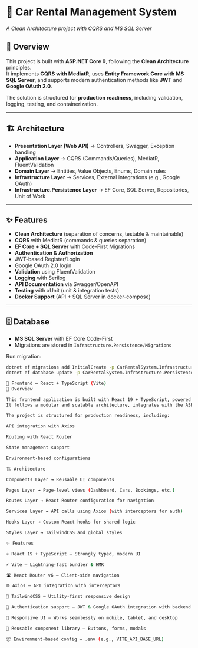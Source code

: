 # 🚗 Car Rental Management System  
*A Clean Architecture project with CQRS and MS SQL Server*

## 📌 Overview
This project is built with **ASP.NET Core 9**, following the **Clean Architecture** principles.  
It implements **CQRS with MediatR**, uses **Entity Framework Core with MS SQL Server**, and supports modern authentication methods like **JWT** and **Google OAuth 2.0**.  

The solution is structured for **production readiness**, including validation, logging, testing, and containerization.

---

## 🏗️ Architecture
- **Presentation Layer (Web API)** → Controllers, Swagger, Exception handling  
- **Application Layer** → CQRS (Commands/Queries), MediatR, FluentValidation  
- **Domain Layer** → Entities, Value Objects, Enums, Domain rules  
- **Infrastructure Layer** → Services, External integrations (e.g., Google OAuth)  
- **Infrastructure.Persistence Layer** → EF Core, SQL Server, Repositories, Unit of Work  

---

## ✨ Features
-  **Clean Architecture** (separation of concerns, testable & maintainable)  
-  **CQRS** with MediatR (commands & queries separation)  
-  **EF Core + SQL Server** with Code-First Migrations  
-  **Authentication & Authorization**  
  - JWT-based Register/Login  
  - Google OAuth 2.0 login  
-  **Validation** using FluentValidation  
-  **Logging** with Serilog  
-  **API Documentation** via Swagger/OpenAPI  
-  **Testing** with xUnit (unit & integration tests)  
-  **Docker Support** (API + SQL Server in docker-compose)  

---

## 🗄️ Database
- **MS SQL Server** with EF Core Code-First  
- Migrations are stored in `Infrastructure.Persistence/Migrations`  

Run migration:
```bash
dotnet ef migrations add InitialCreate -p CarRentalSystem.Infrastructure -s CarRentalSystem.WebApi -o Persistence/Migrations
dotnet ef database update -p CarRentalSystem.Infrastructure.Persistence -s CarRentalSystem.WebApi

🎨 Frontend – React + TypeScript (Vite)
📌 Overview

This frontend application is built with React 19 + TypeScript, powered by Vite for fast development and optimized builds.
It follows a modular and scalable architecture, integrates with the ASP.NET Core Web API backend, and provides a responsive UI with TailwindCSS.

The project is structured for production readiness, including:

API integration with Axios

Routing with React Router

State management support

Environment-based configurations

🏗️ Architecture

Components Layer → Reusable UI components

Pages Layer → Page-level views (Dashboard, Cars, Bookings, etc.)

Routes Layer → React Router configuration for navigation

Services Layer → API calls using Axios (with interceptors for auth)

Hooks Layer → Custom React hooks for shared logic

Styles Layer → TailwindCSS and global styles

✨ Features

⚛️ React 19 + TypeScript – Strongly typed, modern UI

⚡ Vite – Lightning-fast bundler & HMR

🛣️ React Router v6 – Client-side navigation

🌐 Axios – API integration with interceptors

🎨 TailwindCSS – Utility-first responsive design

🔑 Authentication support – JWT & Google OAuth integration with backend

📱 Responsive UI – Works seamlessly on mobile, tablet, and desktop

🧩 Reusable component library – Buttons, forms, modals

📦 Environment-based config – .env (e.g., VITE_API_BASE_URL)
